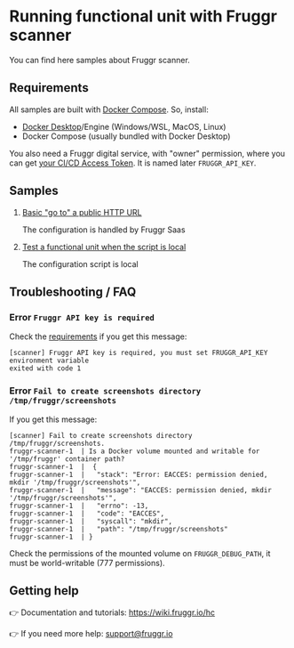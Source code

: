 # Running functional unit with Fruggr scanner

You can find here samples about Fruggr scanner.

## Requirements

All samples are built with [Docker Compose](https://docs.docker.com/compose/).
So, install:
- [Docker Desktop](https://docs.docker.com/desktop/)/Engine (Windows/WSL, MacOS, Linux)
- Docker Compose (usually bundled with Docker Desktop)

You also need a Fruggr digital service, with "owner" permission, where you can get [your CI/CD Access Token](https://wiki.fruggr.io/hc/fr/articles/9694438970653). It is named later `FRUGGR_API_KEY`.

## Samples

1. [Basic "go to" a public HTTP URL](navigate)

   The configuration is handled by Fruggr Saas

1. [Test a functional unit when the script is local](testing-local-script)

   The configuration script is local

## Troubleshooting / FAQ

### Error `Fruggr API key is required`

Check the [requirements](#requirements) if you get this message:

```
[scanner] Fruggr API key is required, you must set FRUGGR_API_KEY environment variable
exited with code 1
```

### Error `Fail to create screenshots directory /tmp/fruggr/screenshots`

If you get this message:

```
[scanner] Fail to create screenshots directory /tmp/fruggr/screenshots.
fruggr-scanner-1  | Is a Docker volume mounted and writable for '/tmp/fruggr' container path?
fruggr-scanner-1  |  {
fruggr-scanner-1  |   "stack": "Error: EACCES: permission denied, mkdir '/tmp/fruggr/screenshots'",
fruggr-scanner-1  |   "message": "EACCES: permission denied, mkdir '/tmp/fruggr/screenshots'",
fruggr-scanner-1  |   "errno": -13,
fruggr-scanner-1  |   "code": "EACCES",
fruggr-scanner-1  |   "syscall": "mkdir",
fruggr-scanner-1  |   "path": "/tmp/fruggr/screenshots"
fruggr-scanner-1  | }
```

Check the permissions of the mounted volume on `FRUGGR_DEBUG_PATH`, it must be world-writable (777 permissions).

## Getting help

👉 Documentation and tutorials: https://wiki.fruggr.io/hc

👉 If you need more help: support@fruggr.io
